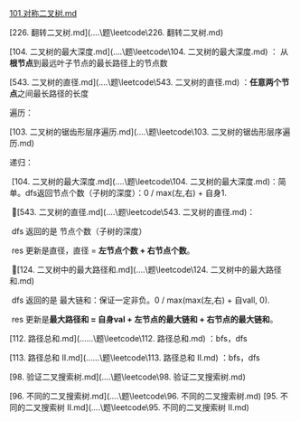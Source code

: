  [101.对称二叉树.md](..\..\题\leetcode\101.对称二叉树.md) 

 [226. 翻转二叉树.md](..\..\题\leetcode\226. 翻转二叉树.md)  







[104. 二叉树的最大深度.md](..\..\题\leetcode\104. 二叉树的最大深度.md)  ： 从**根节点**到最远叶子节点的最长路径上的节点数

 [543. 二叉树的直径.md](..\..\题\leetcode\543. 二叉树的直径.md) ：**任意两个节点**之间最长路径的长度





遍历：

[103. 二叉树的锯齿形层序遍历.md](..\..\题\leetcode\103. 二叉树的锯齿形层序遍历.md) 



递归：

​	[104. 二叉树的最大深度.md](..\..\题\leetcode\104. 二叉树的最大深度.md)：简单。dfs返回节点个数（子树的深度）：0 / max(左,右) + 自身1. 

​	🚀[543. 二叉树的直径.md](..\..\题\leetcode\543. 二叉树的直径.md)：

​		dfs 返回的是 节点个数（子树的深度）

​		res 更新是直径，直径 = **左节点个数 + 右节点个数**。

​	🚀[124. 二叉树中的最大路径和.md](..\..\题\leetcode\124. 二叉树中的最大路径和.md) 

​		dfs 返回的是 最大链和：保证一定非负。0 / max(max(左,右) + 自vall, 0).

​		res 更新是**最大路径和 = 自身val + 左节点的最大链和 + 右节点的最大链和**。

[112. 路径总和.md](..\..\..\题\leetcode\112. 路径总和.md) ：bfs，dfs

[113. 路径总和 II.md](..\..\..\题\leetcode\113. 路径总和 II.md) ：bfs，dfs





 [98. 验证二叉搜索树.md](..\..\题\leetcode\98. 验证二叉搜索树.md) 

 [96. 不同的二叉搜索树.md](..\..\题\leetcode\96. 不同的二叉搜索树.md)  [95. 不同的二叉搜索树 II.md](..\..\题\leetcode\95. 不同的二叉搜索树 II.md) 
